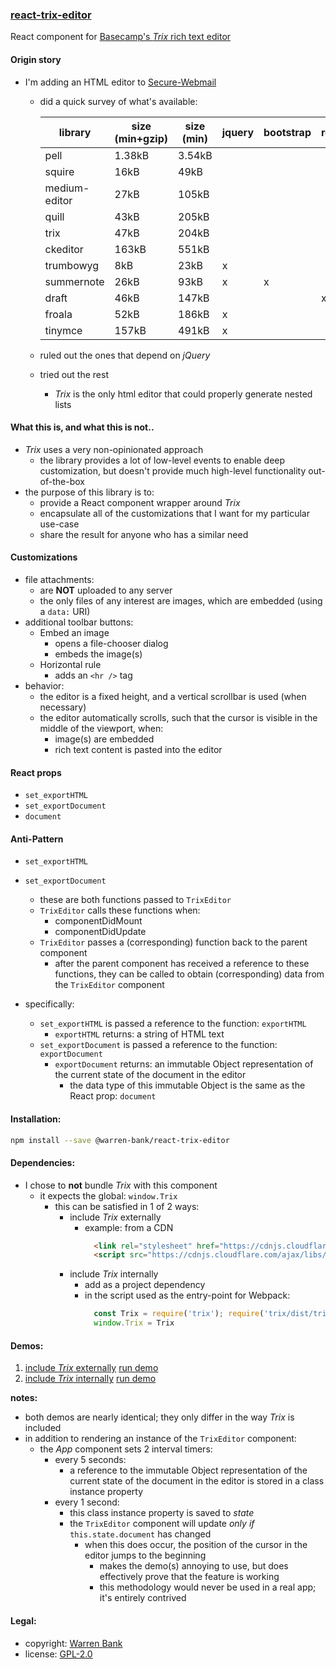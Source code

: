 ### [react-trix-editor](https://github.com/warren-bank/react-trix-editor)

React component for [Basecamp's _Trix_ rich text editor](https://github.com/basecamp/trix)

#### Origin story

* I'm adding an HTML editor to [Secure-Webmail](https://github.com/warren-bank/Secure-Webmail)
  * did a quick survey of what's available:

    | library       | size (min+gzip) | size (min) | jquery | bootstrap | react | link |
    |---------------|-----------------|------------|--------|-----------|-------|------|
    | pell          | 1.38kB          | 3.54kB     |        |           |       | https://github.com/jaredreich/pell |
    | squire        | 16kB            | 49kB       |        |           |       | https://github.com/neilj/Squire |
    | medium-editor | 27kB            | 105kB      |        |           |       | https://github.com/yabwe/medium-editor |
    | quill         | 43kB            | 205kB      |        |           |       | https://github.com/quilljs/quill |
    | trix          | 47kB            | 204kB      |        |           |       | https://github.com/basecamp/trix |
    | ckeditor      | 163kB           | 551kB      |        |           |       | https://ckeditor.com |
    | trumbowyg     | 8kB             | 23kB       | x      |           |       | https://github.com/Alex-D/Trumbowyg |
    | summernote    | 26kB            | 93kB       | x      | x         |       | https://github.com/summernote/summernote |
    | draft         | 46kB            | 147kB      |        |           | x     | https://github.com/facebook/draft-js |
    | froala        | 52kB            | 186kB      | x      |           |       | https://github.com/froala/wysiwyg-editor |
    | tinymce       | 157kB           | 491kB      | x      |           |       | https://github.com/tinymce/tinymce |
  * ruled out the ones that depend on _jQuery_
  * tried out the rest
    * _Trix_ is the only html editor that could properly generate nested lists

#### What this is, and what this is not..

* _Trix_ uses a very non-opinionated approach
  * the library provides a lot of low-level events to enable deep customization, but doesn't provide much high-level functionality out-of-the-box
* the purpose of this library is to:
  * provide a React component wrapper around _Trix_
  * encapsulate all of the customizations that I want for my particular use-case
  * share the result for anyone who has a similar need

#### Customizations

* file attachments:
  * are __NOT__ uploaded to any server
  * the only files of any interest are images, which are embedded (using a `data:` URI)
* additional toolbar buttons:
  * Embed an image
    * opens a file-chooser dialog
    * embeds the image(s)
  * Horizontal rule
    * adds an `<hr />` tag
* behavior:
  * the editor is a fixed height, and a vertical scrollbar is used (when necessary)
  * the editor automatically scrolls, such that the cursor is visible in the middle of the viewport, when:
    * image(s) are embedded
    * rich text content is pasted into the editor

#### React props

* `set_exportHTML`
* `set_exportDocument`
* `document`

#### Anti-Pattern

* `set_exportHTML`
* `set_exportDocument`
  * these are both functions passed to `TrixEditor`
  * `TrixEditor` calls these functions when:
    * componentDidMount
    * componentDidUpdate
  * `TrixEditor` passes a (corresponding) function back to the parent component
    * after the parent component has received a reference to these functions, they can be called to obtain (corresponding) data from the `TrixEditor` component

* specifically:
  * `set_exportHTML` is passed a reference to the function: `exportHTML`
    * `exportHTML` returns: a string of HTML text
  * `set_exportDocument` is passed a reference to the function: `exportDocument`
    * `exportDocument` returns: an immutable Object representation of the current state of the document in the editor
      * the data type of this immutable Object is the same as the React prop: `document`

#### Installation:

```bash
npm install --save @warren-bank/react-trix-editor
```

#### Dependencies:

* I chose to __not__ bundle _Trix_ with this component
  * it expects the global: `window.Trix`
    * this can be satisfied in 1 of 2 ways:
      * include _Trix_ externally
        * example: from a CDN
          ```html
            <link rel="stylesheet" href="https://cdnjs.cloudflare.com/ajax/libs/trix/1.0.0/trix.css" />
            <script src="https://cdnjs.cloudflare.com/ajax/libs/trix/1.0.0/trix.js"></script>
          ```
      * include _Trix_ internally
        * add as a project dependency
        * in the script used as the entry-point for Webpack:
          ```javascript
            const Trix = require('trix'); require('trix/dist/trix.css');
            window.Trix = Trix
          ```

#### Demos:

1. [include _Trix_ externally](https://github.com/warren-bank/react-trix-editor/blob/master/demos/1-trix-global/src/index.js)
   [run demo](https://cdn.jsdelivr.net/gh/warren-bank/react-trix-editor/demos/1-trix-global/dist/index.html)
2. [include _Trix_ internally](https://github.com/warren-bank/react-trix-editor/blob/master/demos/2-trix-bundle/src/index.js)
   [run demo](https://cdn.jsdelivr.net/gh/warren-bank/react-trix-editor/demos/2-trix-bundle/dist/index.html)

__notes:__

* both demos are nearly identical; they only differ in the way _Trix_ is included
* in addition to rendering an instance of the `TrixEditor` component:
  * the _App_ component sets 2 interval timers:
    * every 5 seconds:
      * a reference to the immutable Object representation of the current state of the document in the editor is stored in a class instance property
    * every 1 second:
      * this class instance property is saved to _state_
      * the `TrixEditor` component will update _only if_ `this.state.document` has changed
        * when this does occur, the position of the cursor in the editor jumps to the beginning
          * makes the demo(s) annoying to use, but does effectively prove that the feature is working
          * this methodology would never be used in a real app; it's entirely contrived

#### Legal:

* copyright: [Warren Bank](https://github.com/warren-bank)
* license: [GPL-2.0](https://www.gnu.org/licenses/old-licenses/gpl-2.0.txt)
